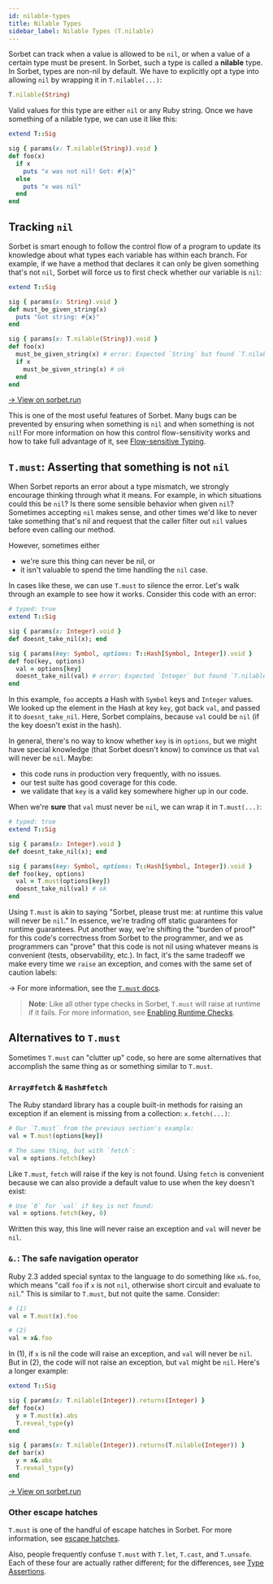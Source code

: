 ```yaml
---
id: nilable-types
title: Nilable Types
sidebar_label: Nilable Types (T.nilable)
---
```


Sorbet can track when a value is allowed to be `nil`, or when a value of a certain type must be present. In Sorbet, such a type is called a **nilable** type. In Sorbet, types are non-nil by default. We have to explicitly opt a type into allowing `nil` by wrapping it in `T.nilable(...)`:

```ruby
T.nilable(String)
```

Valid values for this type are either `nil` or any Ruby string. Once we have something of a nilable type, we can use it like this:

```ruby
extend T::Sig

sig { params(x: T.nilable(String)).void }
def foo(x)
  if x
    puts "x was not nil! Got: #{x}"
  else
    puts "x was nil"
  end
end
```

## Tracking `nil`

Sorbet is smart enough to follow the control flow of a program to update its knowledge about what types each variable has within each branch. For example, if we have a method that declares it can only be given something that's not `nil`, Sorbet will force us to first check whether our variable is `nil`:

```ruby
extend T::Sig

sig { params(x: String).void }
def must_be_given_string(x)
  puts "Got string: #{x}"
end

sig { params(x: T.nilable(String)).void }
def foo(x)
  must_be_given_string(x) # error: Expected `String` but found `T.nilable(String)` for argument `x`
  if x
    must_be_given_string(x) # ok
  end
end
```

<a href="https://sorbet.run/#%23%20typed%3A%20true%0Aextend%20T%3A%3ASig%0A%0Asig%20%7Bparams%28x%3A%20String%29.void%7D%0Adef%20must_be_given_string%28x%29%0A%20%20puts%20%22Got%20string%3A%20%23%7Bx%7D%22%0Aend%0A%0Asig%20%7Bparams%28x%3A%20T.nilable%28String%29%29.void%7D%0Adef%20foo%28x%29%0A%20%20must_be_given_string%28x%29%20%23%20error%3A%20%0A%20%20if%20x%0A%20%20%20%20must_be_given_string%28x%29%20%23%20ok%0A%20%20end%0Aend">
  → View on sorbet.run
</a>

This is one of the most useful features of Sorbet. Many bugs can be prevented by ensuring when something is `nil` and when something is not `nil`! For more information on how this control flow-sensitivity works and how to take full advantage of it, see [Flow-sensitive Typing](flow-sensitive.md).

## `T.must`: Asserting that something is not `nil`

When Sorbet reports an error about a type mismatch, we strongly encourage thinking through what it means. For example, in which situations could this be `nil`? Is there some sensible behavior when given `nil`? Sometimes accepting `nil` makes sense, and other times we'd like to never take something that's nil and request that the caller filter out `nil` values before even calling our method.

However, sometimes either

- we're sure this thing can never be nil, or
- it isn't valuable to spend the time handling the `nil` case.

In cases like these, we can use `T.must` to silence the error. Let's walk through an example to see how it works. Consider this code with an error:

```ruby
# typed: true
extend T::Sig

sig { params(x: Integer).void }
def doesnt_take_nil(x); end

sig { params(key: Symbol, options: T::Hash[Symbol, Integer]).void }
def foo(key, options)
  val = options[key]
  doesnt_take_nil(val) # error: Expected `Integer` but found `T.nilable(Integer)` for argument `x`
end
```

In this example, `foo` accepts a Hash with `Symbol` keys and `Integer` values. We looked up the element in the Hash at key `key`, got back `val`, and passed it to `doesnt_take_nil`. Here, Sorbet complains, because `val` could be `nil` (if the key doesn't exist in the hash).

In general, there's no way to know whether `key` is in `options`, but we might have special knowledge (that Sorbet doesn't know) to convince us that `val` will never be `nil`. Maybe:

- this code runs in production very frequently, with no issues.
- our test suite has good coverage for this code.
- we validate that `key` is a valid key somewhere higher up in our code.

When we're **sure** that `val` must never be `nil`, we can wrap it in `T.must(...)`:

```ruby
# typed: true
extend T::Sig

sig { params(x: Integer).void }
def doesnt_take_nil(x); end

sig { params(key: Symbol, options: T::Hash[Symbol, Integer]).void }
def foo(key, options)
  val = T.must(options[key])
  doesnt_take_nil(val) # ok
end
```

Using `T.must` is akin to saying "Sorbet, please trust me: at runtime this value will never be `nil`." In essence, we're trading off static guarantees for runtime guarantees. Put another way, we're shifting the "burden of proof" for this code's correctness from Sorbet to the programmer, and we as programmers can "prove" that this code is not nil using whatever means is convenient (tests, observability, etc.). In fact, it's the same tradeoff we make every time we `raise` an exception, and comes with the same set of caution labels:

→ For more information, see the [`T.must` docs](type-assertions.md#tmust).

> **Note**: Like all other type checks in Sorbet, `T.must` will raise at runtime if it fails. For more information, see [Enabling Runtime Checks](runtime.md).

## Alternatives to `T.must`

Sometimes `T.must` can "clutter up" code, so here are some alternatives that accomplish the same thing as or something similar to `T.must`.

### `Array#fetch` & `Hash#fetch`

The Ruby standard library has a couple built-in methods for raising an exception if an element is missing from a collection: `x.fetch(...)`:

```ruby
# Our `T.must` from the previous section's example:
val = T.must(options[key])

# The same thing, but with `fetch`:
val = options.fetch(key)
```

Like `T.must`, `fetch` will raise if the key is not found. Using `fetch` is convenient because we can also provide a default value to use when the key doesn't exist:

```ruby
# Use `0` for `val` if key is not found:
val = options.fetch(key, 0)
```

Written this way, this line will never raise an exception and `val` will never be `nil`.

### `&.`: The safe navigation operator

Ruby 2.3 added special syntax to the language to do something like `x&.foo`, which means "call `foo` if `x` is not `nil`, otherwise short circuit and evaluate to `nil`." This is similar to `T.must`, but not quite the same. Consider:

```ruby
# (1)
val = T.must(x).foo

# (2)
val = x&.foo
```

In (1), if `x` is nil the code will raise an exception, and `val` will never be `nil`. But in (2), the code will not raise an exception, but `val` might be `nil`. Here's a longer example:

```ruby
extend T::Sig

sig { params(x: T.nilable(Integer)).returns(Integer) }
def foo(x)
  y = T.must(x).abs
  T.reveal_type(y)
end

sig { params(x: T.nilable(Integer)).returns(T.nilable(Integer)) }
def bar(x)
  y = x&.abs
  T.reveal_type(y)
end
```

<a href="https://sorbet.run/#%23%20typed%3A%20true%0Aextend%20T%3A%3ASig%0A%0Asig%20%7Bparams%28x%3A%20T.nilable%28Integer%29%29.returns%28Integer%29%7D%0Adef%20foo%28x%29%0A%20%20y%20%3D%20T.must%28x%29.abs%0A%20%20T.reveal_type%28y%29%0Aend%0A%0Asig%20%7Bparams%28x%3A%20T.nilable%28Integer%29%29.returns%28T.nilable%28Integer%29%29%7D%0Adef%20bar%28x%29%0A%20%20y%20%3D%20x%26.abs%0A%20%20T.reveal_type%28y%29%0Aend">
  → View on sorbet.run
</a>

### Other escape hatches

`T.must` is one of the handful of escape hatches in Sorbet. For more information, see [escape hatches](troubleshooting.md#escape-hatches).

Also, people frequently confuse `T.must` with `T.let`, `T.cast`, and `T.unsafe`. Each of these four are actually rather different; for the differences, see [Type Assertions](type-assertions.md).
